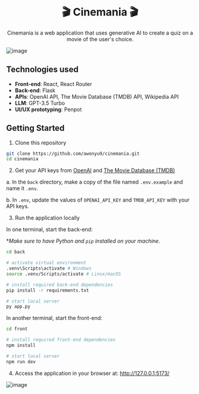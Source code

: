 <h1 align="center">🎬 Cinemania 🎬</h1>

<p align="center">
  Cinemania is a web application that uses generative AI to create a quiz on a movie of the user's choice.

![image](https://github.com/awonyu9/cinemania/assets/71611172/391328f2-0383-4a7a-9143-e21daf1fa129)

</p>

## Technologies used

- **Front-end**: React, React Router
- **Back-end**: Flask
- **APIs**: OpenAI API, The Movie Database (TMDB) API, Wikipedia API
- **LLM**: GPT-3.5 Turbo
- **UI/UX prototyping**: Penpot

## Getting Started

1. Clone this repository

```sh
git clone https://github.com/awonyu9/cinemania.git
cd cinemania
```

2. Get your API keys from [OpenAI](https://platform.openai.com/docs/overview) and [The Movie Database (TMDB)](https://developer.themoviedb.org/docs/getting-started)

a. In the `back` directory, make a copy of the file named `.env.example` and name it `.env`.

b. In `.env`, update the values of `OPENAI_API_KEY` and `TMDB_API_KEY` with your API keys.

3. Run the application locally

In one terminal, start the back-end:

\*_Make sure to have Python and `pip` installed on your machine._

```sh
cd back

# activate virtual environment
.venv\Scripts\activate # Windows
source .venv/Scripts/activate # Linux/macOS

# install required back-end dependencies
pip install -r requirements.txt

# start local server
py app.py
```

In another terminal, start the front-end:

```sh
cd front

# install required front-end dependencies
npm install

# start local server
npm run dev
```

4. Access the application in your browser at: <a href="http://127.0.0.1:5173/" alt="Link to locally running app" target="_blank">http://127.0.0.1:5173/</a>

![image](https://github.com/awonyu9/cinemania/assets/71611172/49320f2c-60e6-44c2-83a5-af2c389a9e18)
